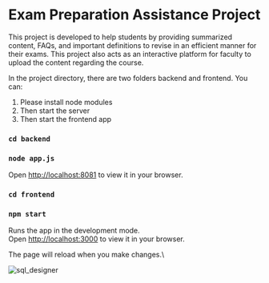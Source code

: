 # Exam Preparation Assistance Project

This project is developed to help students by providing summarized content, FAQs, and important definitions to revise in an efficient manner for their exams. This project also acts as an interactive platform for faculty to upload the content regarding the course.

In the project directory, there are two folders backend and frontend. You can:

1. Please install node modules
2. Then start the server
3. Then start the frontend app

### `cd backend`

### `node app.js`

Open [http://localhost:8081](http://localhost:8081) to view it in your browser.

### `cd frontend`

### `npm start`

Runs the app in the development mode.\
Open [http://localhost:3000](http://localhost:3000) to view it in your browser.

The page will reload when you make changes.\

![sql_designer](https://github.com/Trivarna13/eXprep/assets/104765948/4bd70617-1b69-4073-8b09-25b81e0bfb2e)

